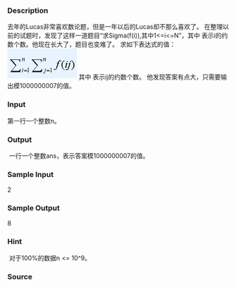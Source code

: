 
### Description
去年的Lucas非常喜欢数论题，但是一年以后的Lucas却不那么喜欢了。
在整理以前的试题时，发现了这样一道题目“求Sigma(f(i)),其中1<=i<=N”，其中 表示i的约数个数。他现在长大了，题目也变难了。
求如下表达式的值：
 ![](/JudgeOnline/upload/201507/abc.jpg)
其中 表示ij的约数个数。
他发现答案有点大，只需要输出模1000000007的值。
### Input
第一行一个整数n。
### Output
 一行一个整数ans，表示答案模1000000007的值。
### Sample Input
2
### Sample Output
8
### Hint
 对于100%的数据n <= 10^9。

### Source
